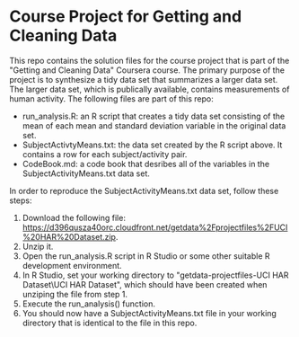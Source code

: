 Course Project for Getting and Cleaning Data
============================================

This repo contains the solution files for the course project that is part of the "Getting and Cleaning Data" Coursera course.  The primary purpose of the project is to synthesize a tidy data set that summarizes a larger data set.  The larger data set, which is publically available, contains measurements of human activity.  The following files are part of this repo:
* run_analysis.R: an R script that creates a tidy data set consisting of the mean of each mean and standard deviation variable in the original data set.
* SubjectActivtyMeans.txt: the data set created by the R script above.  It contains a row for each subject/activity pair.
* CodeBook.md: a code book that desribes all of the variables in the SubjectActivityMeans.txt data set.

In order to reproduce the SubjectActivityMeans.txt data set, follow these steps:
1. Download the following file: https://d396qusza40orc.cloudfront.net/getdata%2Fprojectfiles%2FUCI%20HAR%20Dataset.zip.
2. Unzip it.
3. Open the run_analysis.R script in R Studio or some other suitable R development environment.
4. In R Studio, set your working directory to "getdata-projectfiles-UCI HAR Dataset\UCI HAR Dataset", which should have been created when unziping the file from step 1.
5. Execute the run_analysis() function.
6. You should now have a SubjectActivityMeans.txt file in your working directory that is identical to the file in this repo.

